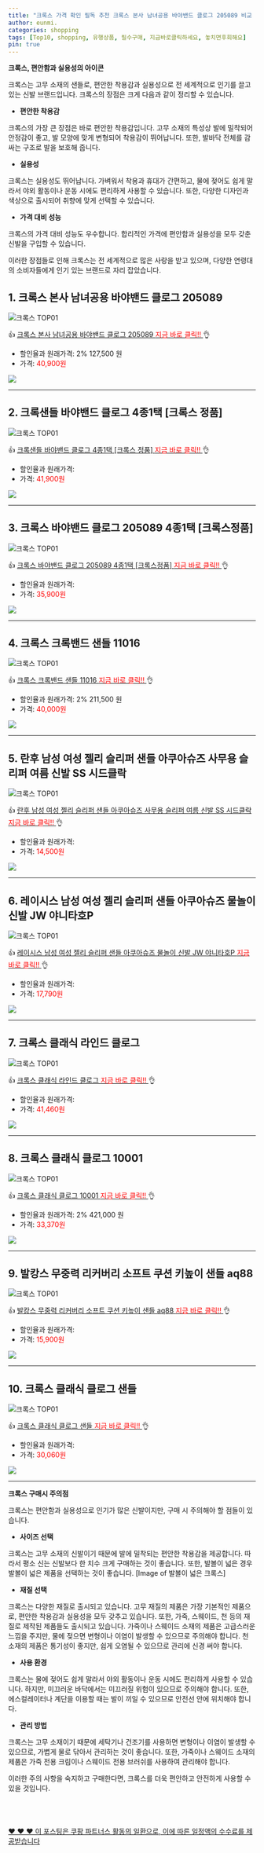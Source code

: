 ```yaml
---
title: "크록스 가격 확인 필독 추천 크록스 본사 남녀공용 바야밴드 클로그 205089 비교 장점 구매가이드"
author: eunmi.
categories: shopping
tags: [Top10, shopping, 유행상품, 필수구매, 지금바로클릭하세요, 놓치면후회해요]
pin: true
---
```

**크록스, 편안함과 실용성의 아이콘**

크록스는 고무 소재의 샌들로, 편안한 착용감과 실용성으로 전 세계적으로 인기를 끌고 있는 신발 브랜드입니다. 크록스의 장점은 크게 다음과 같이 정리할 수 있습니다.

* **편안한 착용감**

크록스의 가장 큰 장점은 바로 편안한 착용감입니다. 고무 소재의 특성상 발에 밀착되어 안정감이 좋고, 발 모양에 맞게 변형되어 착용감이 뛰어납니다. 또한, 발바닥 전체를 감싸는 구조로 발을 보호해 줍니다.

* **실용성**

크록스는 실용성도 뛰어납니다. 가벼워서 착용과 휴대가 간편하고, 물에 젖어도 쉽게 말라서 야외 활동이나 운동 시에도 편리하게 사용할 수 있습니다. 또한, 다양한 디자인과 색상으로 출시되어 취향에 맞게 선택할 수 있습니다.

* **가격 대비 성능**

크록스의 가격 대비 성능도 우수합니다. 합리적인 가격에 편안함과 실용성을 모두 갖춘 신발을 구입할 수 있습니다.

이러한 장점들로 인해 크록스는 전 세계적으로 많은 사랑을 받고 있으며, 다양한 연령대의 소비자들에게 인기 있는 브랜드로 자리 잡았습니다.

   

## 1. 크록스 본사 남녀공용 바야밴드 클로그 205089

![크록스 TOP01](https://thumbnail9.coupangcdn.com/thumbnails/remote/230x230ex/image/vendor_inventory/e640/65e0e1b71de7266ddceb4e902f08caae53b1b81b29ed5a9401fd234e0463.jpg)


👍 [크록스 본사 남녀공용 바야밴드 클로그 205089 <font color=red> 지금 바로 클릭!! </font> ](https://link.coupang.com/re/AFFSDP?lptag=AF3617701&subid=GithubCoopas&pageKey=1366252118&traceid=V0-153&itemId=14744192534&vendorItemId=4709078258) 👌 


- 할인율과 원래가격: 2%  127,500   원
- 가격: <span style='color:red'>40,900원</span>

[![](/discount_price.png)](https://link.coupang.com/re/AFFSDP?lptag=AF3617701&subid=GithubCoopas&pageKey=1366252118&traceid=V0-153&itemId=14744192534&vendorItemId=4709078258)

---


   

## 2. 크록샌들 바야밴드 클로그 4종1택 [크록스 정품]

![크록스 TOP01](https://thumbnail10.coupangcdn.com/thumbnails/remote/230x230ex/image/vendor_inventory/d578/9e8fa59ce312243099e07fcf452862d2af56faf877793d1946a5de4c157e.jpg)


👍 [크록샌들 바야밴드 클로그 4종1택 [크록스 정품] <font color=red> 지금 바로 클릭!! </font> ](https://link.coupang.com/re/AFFSDP?lptag=AF3617701&subid=GithubCoopas&pageKey=7338646154&traceid=V0-153&itemId=18856650034&vendorItemId=87121045962) 👌 


- 할인율과 원래가격: 
- 가격: <span style='color:red'>41,900원</span>

[![](/discount_price.png)](https://link.coupang.com/re/AFFSDP?lptag=AF3617701&subid=GithubCoopas&pageKey=7338646154&traceid=V0-153&itemId=18856650034&vendorItemId=87121045962)

---


   

## 3. 크록스 바야밴드 클로그 205089 4종1택 [크록스정품]

![크록스 TOP01](https://thumbnail10.coupangcdn.com/thumbnails/remote/230x230ex/image/vendor_inventory/c440/d3a3a778fb2a729e36087e896718f426a3b6d307200ea055e10757b8c49d.jpg)


👍 [크록스 바야밴드 클로그 205089 4종1택 [크록스정품] <font color=red> 지금 바로 클릭!! </font> ](https://link.coupang.com/re/AFFSDP?lptag=AF3617701&subid=GithubCoopas&pageKey=7375316719&traceid=V0-153&itemId=19034700685&vendorItemId=86361019174) 👌 


- 할인율과 원래가격: 
- 가격: <span style='color:red'>35,900원</span>

[![](/discount_price.png)](https://link.coupang.com/re/AFFSDP?lptag=AF3617701&subid=GithubCoopas&pageKey=7375316719&traceid=V0-153&itemId=19034700685&vendorItemId=86361019174)

---


   

## 4. 크록스 크록밴드 샌들 11016

![크록스 TOP01](https://thumbnail7.coupangcdn.com/thumbnails/remote/230x230ex/image/retail/images/2023/08/31/17/9/d31a8fe9-bd00-4ae9-b887-6e3d2dd89b51.png)


👍 [크록스 크록밴드 샌들 11016 <font color=red> 지금 바로 클릭!! </font> ](https://link.coupang.com/re/AFFSDP?lptag=AF3617701&subid=GithubCoopas&pageKey=6572619941&traceid=V0-153&itemId=19943829682&vendorItemId=87043001233) 👌 


- 할인율과 원래가격: 2%  211,500   원
- 가격: <span style='color:red'>40,000원</span>

[![](/discount_price.png)](https://link.coupang.com/re/AFFSDP?lptag=AF3617701&subid=GithubCoopas&pageKey=6572619941&traceid=V0-153&itemId=19943829682&vendorItemId=87043001233)

---


   

## 5. 란후 남성 여성 젤리 슬리퍼 샌들 아쿠아슈즈 사무용 슬리퍼 여름 신발 SS 시드클락

![크록스 TOP01](https://thumbnail10.coupangcdn.com/thumbnails/remote/230x230ex/image/vendor_inventory/f0cd/25ffe04506650d0d0e55185d63a9b56eb86f44e9c6c4817a9f3794b01dbc.jpg)


👍 [란후 남성 여성 젤리 슬리퍼 샌들 아쿠아슈즈 사무용 슬리퍼 여름 신발 SS 시드클락 <font color=red> 지금 바로 클릭!! </font> ](https://link.coupang.com/re/AFFSDP?lptag=AF3617701&subid=GithubCoopas&pageKey=6465839777&traceid=V0-153&itemId=14092954426&vendorItemId=81340131145) 👌 


- 할인율과 원래가격: 
- 가격: <span style='color:red'>14,500원</span>

[![](/discount_price.png)](https://link.coupang.com/re/AFFSDP?lptag=AF3617701&subid=GithubCoopas&pageKey=6465839777&traceid=V0-153&itemId=14092954426&vendorItemId=81340131145)

---


   

## 6. 레이시스 남성 여성 젤리 슬리퍼 샌들 아쿠아슈즈 물놀이 신발 JW 야니타호P

![크록스 TOP01](https://thumbnail6.coupangcdn.com/thumbnails/remote/230x230ex/image/vendor_inventory/2798/be90c16be8e50605f3ff8f238eb54737b2c6734c2d74d4f55a284ce93a8e.jpg)


👍 [레이시스 남성 여성 젤리 슬리퍼 샌들 아쿠아슈즈 물놀이 신발 JW 야니타호P <font color=red> 지금 바로 클릭!! </font> ](https://link.coupang.com/re/AFFSDP?lptag=AF3617701&subid=GithubCoopas&pageKey=5436100861&traceid=V0-153&itemId=8252211147&vendorItemId=87368274309) 👌 


- 할인율과 원래가격: 
- 가격: <span style='color:red'>17,790원</span>

[![](/discount_price.png)](https://link.coupang.com/re/AFFSDP?lptag=AF3617701&subid=GithubCoopas&pageKey=5436100861&traceid=V0-153&itemId=8252211147&vendorItemId=87368274309)

---


   

## 7. 크록스 클래식 라인드 클로그

![크록스 TOP01](https://thumbnail6.coupangcdn.com/thumbnails/remote/230x230ex/image/rs_quotation_api/wfa2owmv/dd68de89978943cbaf15d9cab1b80102.jpg)


👍 [크록스 클래식 라인드 클로그 <font color=red> 지금 바로 클릭!! </font> ](https://link.coupang.com/re/AFFSDP?lptag=AF3617701&subid=GithubCoopas&pageKey=7383094864&traceid=V0-153&itemId=19071880609&vendorItemId=86194496344) 👌 


- 할인율과 원래가격: 
- 가격: <span style='color:red'>41,460원</span>

[![](/discount_price.png)](https://link.coupang.com/re/AFFSDP?lptag=AF3617701&subid=GithubCoopas&pageKey=7383094864&traceid=V0-153&itemId=19071880609&vendorItemId=86194496344)

---


   

## 8. 크록스 클래식 클로그 10001

![크록스 TOP01](https://thumbnail10.coupangcdn.com/thumbnails/remote/230x230ex/image/retail/images/2023/08/31/17/3/5815baad-201b-47a9-9ed0-03a9d0764db9.jpg)


👍 [크록스 클래식 클로그 10001 <font color=red> 지금 바로 클릭!! </font> ](https://link.coupang.com/re/AFFSDP?lptag=AF3617701&subid=GithubCoopas&pageKey=7320672616&traceid=V0-153&itemId=19943994101&vendorItemId=87043159898) 👌 


- 할인율과 원래가격: 2%  421,000   원
- 가격: <span style='color:red'>33,370원</span>

[![](/discount_price.png)](https://link.coupang.com/re/AFFSDP?lptag=AF3617701&subid=GithubCoopas&pageKey=7320672616&traceid=V0-153&itemId=19943994101&vendorItemId=87043159898)

---


   

## 9. 발캉스 무중력 리커버리 소프트 쿠션 키높이 샌들 aq88

![크록스 TOP01](https://thumbnail10.coupangcdn.com/thumbnails/remote/230x230ex/image/vendor_inventory/70a2/62dfc02fa56fcd9a24b5a2bdd2edd1e331d601a4c9fc1a2772a3b9d14d1e.jpg)


👍 [발캉스 무중력 리커버리 소프트 쿠션 키높이 샌들 aq88 <font color=red> 지금 바로 클릭!! </font> ](https://link.coupang.com/re/AFFSDP?lptag=AF3617701&subid=GithubCoopas&pageKey=7248224033&traceid=V0-153&itemId=18431860094&vendorItemId=85573361840) 👌 


- 할인율과 원래가격: 
- 가격: <span style='color:red'>15,900원</span>

[![](/discount_price.png)](https://link.coupang.com/re/AFFSDP?lptag=AF3617701&subid=GithubCoopas&pageKey=7248224033&traceid=V0-153&itemId=18431860094&vendorItemId=85573361840)

---


   

## 10. 크록스 클래식 클로그 샌들

![크록스 TOP01](https://thumbnail10.coupangcdn.com/thumbnails/remote/230x230ex/image/retail/images/2023/04/12/9/0/1db1990c-b5a9-4f44-a9e9-40d7cc39645a.jpg)


👍 [크록스 클래식 클로그 샌들 <font color=red> 지금 바로 클릭!! </font> ](https://link.coupang.com/re/AFFSDP?lptag=AF3617701&subid=GithubCoopas&pageKey=1343337477&traceid=V0-153&itemId=18502024334&vendorItemId=85641248072) 👌 


- 할인율과 원래가격: 
- 가격: <span style='color:red'>30,060원</span>

[![](/discount_price.png)](https://link.coupang.com/re/AFFSDP?lptag=AF3617701&subid=GithubCoopas&pageKey=1343337477&traceid=V0-153&itemId=18502024334&vendorItemId=85641248072)

---
**크록스 구매시 주의점**

크록스는 편안함과 실용성으로 인기가 많은 신발이지만, 구매 시 주의해야 할 점들이 있습니다.

* **사이즈 선택**

크록스는 고무 소재의 신발이기 때문에 발에 밀착되는 편안한 착용감을 제공합니다. 따라서 평소 신는 신발보다 한 치수 크게 구매하는 것이 좋습니다. 또한, 발볼이 넓은 경우 발볼이 넓은 제품을 선택하는 것이 좋습니다.
[Image of 발볼이 넓은 크록스]

* **재질 선택**

크록스는 다양한 재질로 출시되고 있습니다. 고무 재질의 제품은 가장 기본적인 제품으로, 편안한 착용감과 실용성을 모두 갖추고 있습니다. 또한, 가죽, 스웨이드, 천 등의 재질로 제작된 제품들도 출시되고 있습니다. 가죽이나 스웨이드 소재의 제품은 고급스러운 느낌을 주지만, 물에 젖으면 변형이나 이염이 발생할 수 있으므로 주의해야 합니다. 천 소재의 제품은 통기성이 좋지만, 쉽게 오염될 수 있으므로 관리에 신경 써야 합니다.

* **사용 환경**

크록스는 물에 젖어도 쉽게 말라서 야외 활동이나 운동 시에도 편리하게 사용할 수 있습니다. 하지만, 미끄러운 바닥에서는 미끄러질 위험이 있으므로 주의해야 합니다. 또한, 에스컬레이터나 계단을 이용할 때는 발이 끼일 수 있으므로 안전선 안에 위치해야 합니다.

* **관리 방법**

크록스는 고무 소재이기 때문에 세탁기나 건조기를 사용하면 변형이나 이염이 발생할 수 있으므로, 가볍게 물로 닦아서 관리하는 것이 좋습니다. 또한, 가죽이나 스웨이드 소재의 제품은 가죽 전용 크림이나 스웨이드 전용 브러쉬를 사용하여 관리해야 합니다.

이러한 주의 사항을 숙지하고 구매한다면, 크록스를 더욱 편안하고 안전하게 사용할 수 있을 것입니다.<br><br><br><br><br> [ ❤ ❤ ❤ 이 포스팅은 쿠팡 파트너스 활동의 일환으로, 이에 따른 일정액의 수수료를 제공받습니다](https://link.coupang.com/a/bcEFyh)